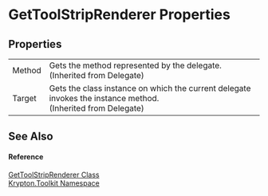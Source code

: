 # GetToolStripRenderer Properties




## Properties
<table>
<tr>
<td>Method</td>
<td>Gets the method represented by the delegate.<br />(Inherited from Delegate)</td></tr>
<tr>
<td>Target</td>
<td>Gets the class instance on which the current delegate invokes the instance method.<br />(Inherited from Delegate)</td></tr>
</table>

## See Also


#### Reference
<a href="14e4bbc4-2e91-1098-6501-6cc39d60e0db.md">GetToolStripRenderer Class</a>  
<a href="79d2eac2-21f4-54ff-7552-b20c33c30600.md">Krypton.Toolkit Namespace</a>  

